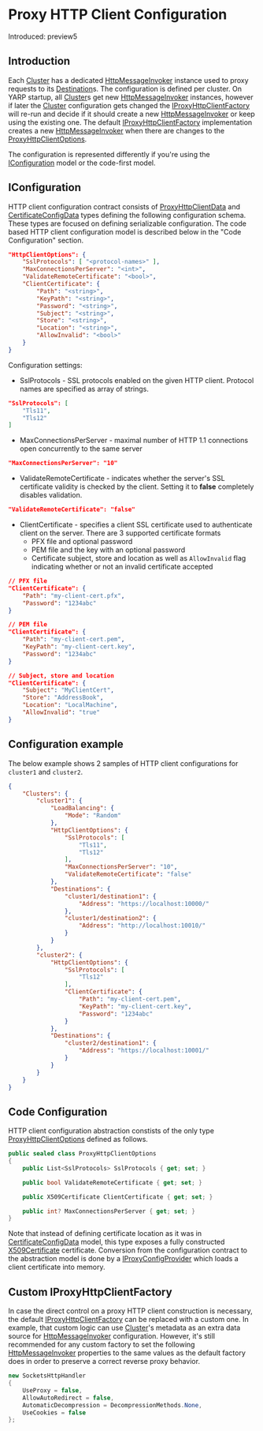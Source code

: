 # Proxy HTTP Client Configuration

Introduced: preview5

## Introduction
Each [Cluster](xref:Microsoft.ReverseProxy.Abstractions.Cluster) has a dedicated [HttpMessageInvoker](xref:System.Net.Http.HttpMessageInvoker) instance used to proxy requests to its [Destination](xref:Microsoft.ReverseProxy.Abstractions.Destination)s. The configuration is defined per cluster. On YARP startup, all [Cluster](xref:Microsoft.ReverseProxy.Abstractions.Cluster)s get new [HttpMessageInvoker](xref:System.Net.Http.HttpMessageInvoker) instances, however if later the [Cluster](xref:Microsoft.ReverseProxy.Abstractions.Cluster) configuration gets changed the [IProxyHttpClientFactory](xref:Microsoft.ReverseProxy.Service.Proxy.Infrastructure.IProxyHttpClientFactory) will re-run and decide if it should create a new [HttpMessageInvoker](xref:System.Net.Http.HttpMessageInvoker) or keep using the existing one. The default [IProxyHttpClientFactory](xref:Microsoft.ReverseProxy.Service.Proxy.Infrastructure.IProxyHttpClientFactory) implementation creates a new [HttpMessageInvoker](xref:System.Net.Http.HttpMessageInvoker) when there are changes to the [ProxyHttpClientOptions](xref:Microsoft.ReverseProxy.Abstractions.ProxyHttpClientOptions).

The configuration is represented differently if you're using the [IConfiguration](xref:Microsoft.Extensions.Configuration.IConfiguration) model or the code-first model.

## IConfiguration
HTTP client configuration contract consists of [ProxyHttpClientData](xref:Microsoft.ReverseProxy.Configuration.Contract.ProxyHttpClientData) and [CertificateConfigData](xref:Microsoft.ReverseProxy.Configuration.Contract.CertificateConfigData) types defining the following configuration schema. These types are focused on defining serializable configuration. The code based HTTP client configuration model is described below in the "Code Configuration" section.
```JSON
"HttpClientOptions": {
    "SslProtocols": [ "<protocol-names>" ],
    "MaxConnectionsPerServer": "<int>",
    "ValidateRemoteCertificate": "<bool>",
    "ClientCertificate": {
        "Path": "<string>",
        "KeyPath": "<string>",
        "Password": "<string>",
        "Subject": "<string>",
        "Store": "<string>",
        "Location": "<string>",
        "AllowInvalid": "<bool>"
    }
}
```
Configuration settings:
- SslProtocols - SSL protocols enabled on the given HTTP client. Protocol names are specified as array of strings.
```JSON
"SslProtocols": [
    "Tls11",
    "Tls12"
]
```
- MaxConnectionsPerServer - maximal number of HTTP 1.1 connections open concurrently to the same server
```JSON
"MaxConnectionsPerServer": "10"
```
- ValidateRemoteCertificate - indicates whether the server's SSL certificate validity is checked by the client. Setting it to **false** completely disables validation.
```JSON
"ValidateRemoteCertificate": "false"
```
- ClientCertificate - specifies a client SSL certificate used to authenticate client on the server. There are 3 supported certificate formats
    - PFX file and optional password
    - PEM file and the key with an optional password
    - Certificate subject, store and location as well as `AllowInvalid` flag indicating whether or not an invalid certificate accepted
```JSON
// PFX file
"ClientCertificate": {
    "Path": "my-client-cert.pfx",
    "Password": "1234abc"
}

// PEM file
"ClientCertificate": {
    "Path": "my-client-cert.pem",
    "KeyPath": "my-client-cert.key",
    "Password": "1234abc"
}

// Subject, store and location
"ClientCertificate": {
    "Subject": "MyClientCert",
    "Store": "AddressBook",
    "Location": "LocalMachine",
    "AllowInvalid": "true"
}

```
## Configuration example
The below example shows 2 samples of HTTP client configurations for `cluster1` and `cluster2`.

```JSON
{
    "Clusters": {
        "cluster1": {
            "LoadBalancing": {
                "Mode": "Random"
            },
            "HttpClientOptions": {
                "SslProtocols": [
                    "Tls11",
                    "Tls12"
                ],
                "MaxConnectionsPerServer": "10",
                "ValidateRemoteCertificate": "false"
            },
            "Destinations": {
                "cluster1/destination1": {
                    "Address": "https://localhost:10000/"
                },
                "cluster1/destination2": {
                    "Address": "http://localhost:10010/"
                }
            }
        },
        "cluster2": {
            "HttpClientOptions": {
                "SslProtocols": [
                    "Tls12"
                ],
                "ClientCertificate": {
                    "Path": "my-client-cert.pem",
                    "KeyPath": "my-client-cert.key",
                    "Password": "1234abc"
                }
            },
            "Destinations": {
                "cluster2/destination1": {
                    "Address": "https://localhost:10001/"
                }
            }
        }
    }
}
```

## Code Configuration
HTTP client configuration abstraction constists of the only type [ProxyHttpClientOptions](xref:Microsoft.ReverseProxy.Abstractions.ProxyHttpClientOptions) defined as follows.
```C#
public sealed class ProxyHttpClientOptions
{
    public List<SslProtocols> SslProtocols { get; set; }

    public bool ValidateRemoteCertificate { get; set; }

    public X509Certificate ClientCertificate { get; set; }

    public int? MaxConnectionsPerServer { get; set; }
}
```
Note that instead of defining certificate location as it was in [CertificateConfigData](xref:Microsoft.ReverseProxy.Configuration.Contract.CertificateConfigData) model, this type exposes a fully constructed [X509Certificate](xref:System.Security.Cryptography.X509Certificates.X509Certificate) certificate. Conversion from the configuration contract to the abstraction model is done by a [IProxyConfigProvider](xref:Microsoft.ReverseProxy.Service.IProxyConfigProvider) which loads a client certificate into memory.

## Custom IProxyHttpClientFactory
In case the direct control on a proxy HTTP client construction is necessary, the default [IProxyHttpClientFactory](xref:Microsoft.ReverseProxy.Service.Proxy.Infrastructure.IProxyHttpClientFactory) can be replaced with a custom one. In example, that custom logic can use [Cluster](xref:Microsoft.ReverseProxy.Abstractions.Cluster)'s metadata as an extra data source for [HttpMessageInvoker](xref:System.Net.Http.HttpMessageInvoker) configuration. However, it's still recommended for any custom factory to set the following [HttpMessageInvoker](xref:System.Net.Http.HttpMessageInvoker) properties to the same values as the default factory does in order to preserve a correct reverse proxy behavior.

```C#
new SocketsHttpHandler
{
    UseProxy = false,
    AllowAutoRedirect = false,
    AutomaticDecompression = DecompressionMethods.None,
    UseCookies = false
};
```